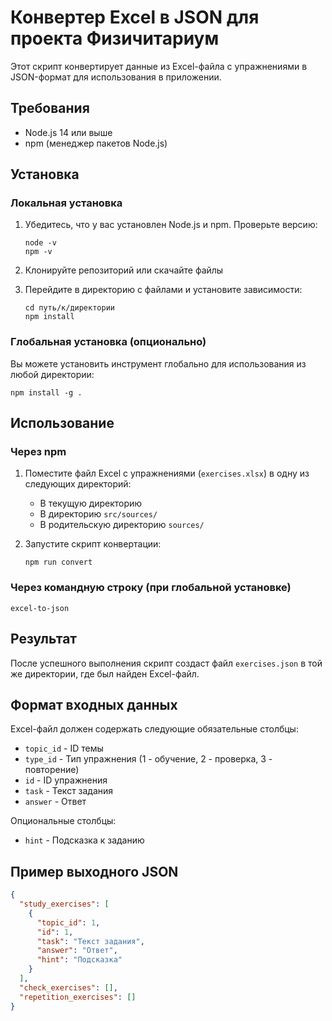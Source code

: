 # Конвертер Excel в JSON для проекта Физичитариум

Этот скрипт конвертирует данные из Excel-файла с упражнениями в JSON-формат для использования в приложении.

## Требования

- Node.js 14 или выше
- npm (менеджер пакетов Node.js)

## Установка

### Локальная установка

1. Убедитесь, что у вас установлен Node.js и npm. Проверьте версию:

   ```
   node -v
   npm -v
   ```

2. Клонируйте репозиторий или скачайте файлы

3. Перейдите в директорию с файлами и установите зависимости:
   ```
   cd путь/к/директории
   npm install
   ```

### Глобальная установка (опционально)

Вы можете установить инструмент глобально для использования из любой директории:

```
npm install -g .
```

## Использование

### Через npm

1. Поместите файл Excel с упражнениями (`exercises.xlsx`) в одну из следующих директорий:

   - В текущую директорию
   - В директорию `src/sources/`
   - В родительскую директорию `sources/`

2. Запустите скрипт конвертации:
   ```
   npm run convert
   ```

### Через командную строку (при глобальной установке)

```
excel-to-json
```

## Результат

После успешного выполнения скрипт создаст файл `exercises.json` в той же директории, где был найден Excel-файл.

## Формат входных данных

Excel-файл должен содержать следующие обязательные столбцы:

- `topic_id` - ID темы
- `type_id` - Тип упражнения (1 - обучение, 2 - проверка, 3 - повторение)
- `id` - ID упражнения
- `task` - Текст задания
- `answer` - Ответ

Опциональные столбцы:

- `hint` - Подсказка к заданию

## Пример выходного JSON

```json
{
  "study_exercises": [
    {
      "topic_id": 1,
      "id": 1,
      "task": "Текст задания",
      "answer": "Ответ",
      "hint": "Подсказка"
    }
  ],
  "check_exercises": [],
  "repetition_exercises": []
}
```
